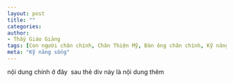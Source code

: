 ```yaml
---
layout: post
title: ""
categories:
author:
- Thầy Giáo Giảng
tags: [Con người chân chính, Chân Thiện Mỹ, Đàn ông chân chính, Kỹ năng sống, trung tâm của chính mình]
meta: "Kỹ năng sống"
---
```

nội dung chính ở đây
<img src="" /><!--excerpt.s-->
sau thẻ div này là nội dung thêm
<div class="post-copyright"><div class="content"></div></div>